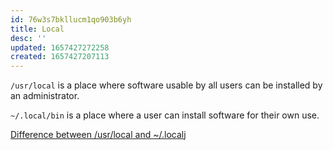 ```yaml
---
id: 76w3s7bkllucm1qo903b6yh
title: Local
desc: ''
updated: 1657427272258
created: 1657427207113
---
```


`/usr/local` is a place where software usable by all users can be installed by an administrator.

`~/.local/bin` is a place where a user can install software for their own use.

[Difference between /usr/local and ~/.local](https://askubuntu.com/a/1027200)j